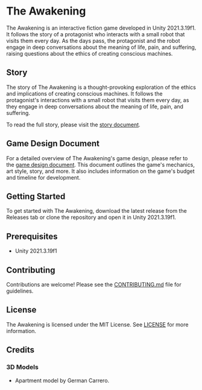 # The Awakening

The Awakening is an interactive fiction game developed in Unity 2021.3.19f1. It follows the story of a protagonist who interacts with a small robot that visits them every day. As the days pass, the protagonist and the robot engage in deep conversations about the meaning of life, pain, and suffering, raising questions about the ethics of creating conscious machines.

## Story

The story of The Awakening is a thought-provoking exploration of the ethics and implications of creating conscious machines. It follows the protagonist's interactions with a small robot that visits them every day, as they engage in deep conversations about the meaning of life, pain, and suffering.

To read the full story, please visit the [story document](https://bit.ly/the-awakening-story-document).

## Game Design Document

For a detailed overview of The Awakening's game design, please refer to the [game design document](https://bit.ly/the-awakening-game-design-document). This document outlines the game's mechanics, art style, story, and more. It also includes information on the game's budget and timeline for development.

## Getting Started

To get started with The Awakening, download the latest release from the Releases tab or clone the repository and open it in Unity 2021.3.19f1.

## Prerequisites

- Unity 2021.3.19f1

## Contributing

Contributions are welcome! Please see the [CONTRIBUTING.md](CONTRIBUTING.md) file for guidelines.

## License

The Awakening is licensed under the MIT License. See [LICENSE](LICENSE) for more information.

## Credits

### 3D Models

- Apartment model by German Carrero.

